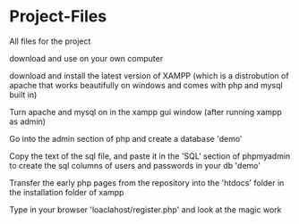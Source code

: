 # Project-Files
All files for the project

download and use on your own computer

download and install the latest version of XAMPP
(which is a distrobution of apache that works beautifully on windows and comes with php and mysql built in)

Turn apache and mysql on in the xampp gui window (after running xampp as admin)

Go into the admin section of php and create a database 'demo'

Copy the text of the sql file, and paste it in the 'SQL' section of phpmyadmin
to create the sql columns of users and passwords in your db 'demo'

Transfer the early php pages from the repository into the 'htdocs' folder in the installation folder of xampp

Type in your browser 'loaclahost/register.php' and look at the magic work